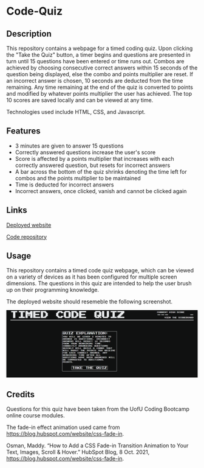 # Code-Quiz

## Description
This repository contains a webpage for a timed coding quiz. Upon clicking the "Take the Quiz" button, a timer begins and questions are presented in turn until 15 questions have been entered or time runs out. Combos are achieved by choosing consecutive correct answers within 15 seconds of the question being displayed, else the combo and points multiplier are reset. If an incorrect answer is chosen, 10 seconds are deducted from the time remaining. Any time remaining at the end of the quiz is converted to points and modified by whatever points multiplier the user has achieved. The top 10 scores are saved locally and can be viewed at any time.

Technologies used include HTML, CSS, and Javascript.

## Features
* 3 minutes are given to answer 15 questions
* Correctly answered questions increase the user's score
* Score is affected by a points multiplier that increases with each correctly answered question, but resets for incorrect answers
* A bar across the bottom of the quiz shrinks denoting the time left for combos and the points multiplier to be maintained
* Time is deducted for incorrect answers
* Incorrect answers, once clicked, vanish and cannot be clicked again

## Links

[Deployed website](https://wgrout87.github.io/Code-Quiz/)

[Code repository](https://github.com/wgrout87/Code-Quiz)


## Usage
This repository contains a timed code quiz webpage, which can be viewed on a variety of devices as it has been configured for multiple screen dimensions. The questions in this quiz are intended to help the user brush up on their programming knowledge.

The deployed website should resemeble the following screenshot.

![Timed Code Quiz Screenshot](./assets/images/code-quiz.png)

## Credits
Questions for this quiz have been taken from the UofU Coding Bootcamp online course modules.

The fade-in effect animation used came from https://blog.hubspot.com/website/css-fade-in.

Osman, Maddy. “How to Add a CSS Fade-in Transition Animation to Your Text, Images, Scroll &amp; Hover.” HubSpot Blog, 8 Oct. 2021, https://blog.hubspot.com/website/css-fade-in.